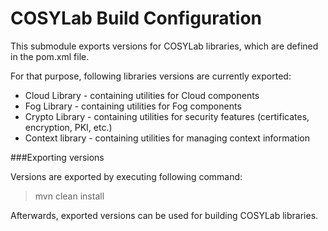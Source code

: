 # COSYLab Build Configuration

This submodule exports versions for COSYLab libraries, which are defined in the pom.xml file.

For that purpose, following libraries versions are currently exported:

- Cloud Library - containing utilities for Cloud components
- Fog Library - containing utilities for Fog components
- Crypto Library - containing utilities for security features (certificates, encryption, PKI, etc.)
- Context library - containing utilities for managing context information

###Exporting versions

Versions are exported by executing following command:
> mvn clean install

Afterwards, exported versions can be used for building COSYLab libraries.